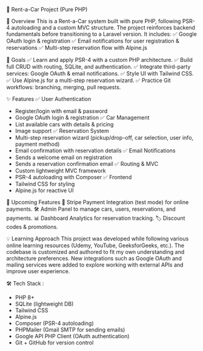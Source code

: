 🚗 Rent-a-Car Project (Pure PHP)

📌 Overview
This is a Rent-a-Car system built with pure PHP, following PSR-4 autoloading and a custom MVC structure.
The project reinforces backend fundamentals before transitioning to a Laravel version.
It includes:
✅ Google OAuth login & registration
✅ Email notifications for user registration & reservations
✅ Multi-step reservation flow with Alpine.js

🎯 Goals
✅ Learn and apply PSR-4 with a custom PHP architecture.
✅ Build full CRUD with routing, SQLite, and authentication.
✅ Integrate third-party services: Google OAuth & email notifications.
✅ Style UI with Tailwind CSS.
✅ Use Alpine.js for a multi-step reservation wizard.
✅ Practice Git workflows: branching, merging, pull requests.

✨ Features
✅ User Authentication
- Register/login with email & password
- Google OAuth login & registration
✅ Car Management
- List available cars with details & pricing
- Image support
✅ Reservation System
- Multi-step reservation wizard (pickup/drop-off, car selection, user info, payment method)
- Email confirmation with reservation details
✅ Email Notifications
- Sends a welcome email on registration
- Sends a reservation confirmation email
✅ Routing & MVC
- Custom lightweight MVC framework
- PSR-4 autoloading with Composer
✅ Frontend
- Tailwind CSS for styling
- Alpine.js for reactive UI

🚀 Upcoming Features
🔄 Stripe Payment Integration (test mode) for online payments.
🛠 Admin Panel to manage cars, users, reservations, and payments.
📊 Dashboard Analytics for reservation tracking.
🏷 Discount codes & promotions.

💡 Learning Approach
This project was developed while following various online learning resources (Udemy, YouTube, GeeksforGeeks, etc.).
The codebase is customized and authored to fit my own understanding and architecture preferences.
New integrations such as Google OAuth and mailing services were added to explore working with external APIs and improve user experience.

🛠️ Tech Stack :
- PHP 8+
- SQLite (lightweight DB)
- Tailwind CSS
- Alpine.js
- Composer (PSR-4 autoloading)
- PHPMailer (Gmail SMTP for sending emails)
- Google API PHP Client (OAuth authentication)
- Git + GitHub for version control
